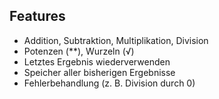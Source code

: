 ## Features
- Addition, Subtraktion, Multiplikation, Division
- Potenzen (**), Wurzeln (√)
- Letztes Ergebnis wiederverwenden
- Speicher aller bisherigen Ergebnisse
- Fehlerbehandlung (z. B. Division durch 0)
